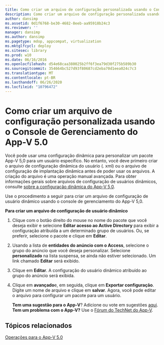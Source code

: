 ```yaml
---
title: Como criar um arquivo de configuração personalizada usando o Console de Gerenciamento do App-V 5.0
description: Como criar um arquivo de configuração personalizada usando o Console de Gerenciamento do App-V 5.0
author: dansimp
ms.assetid: 0d1f6768-be30-4682-8eeb-aa95918b24c3
ms.reviewer: ''
manager: dansimp
ms.author: dansimp
ms.pagetype: mdop, appcompat, virtualization
ms.mktglfcycl: deploy
ms.sitesec: library
ms.prod: w10
ms.date: 06/16/2016
ms.openlocfilehash: d54e68caa380025b2ff6f3ea79d30f275b589b30
ms.sourcegitcommit: 354664bc527d93f80687cd2eba70d1eea024c7c3
ms.translationtype: MT
ms.contentlocale: pt-BR
ms.lasthandoff: 06/26/2020
ms.locfileid: "10796472"
---
```

# Como criar um arquivo de configuração personalizada usando o Console de Gerenciamento do App-V 5.0


Você pode usar uma configuração dinâmica para personalizar um pacote App-V 5,0 para um usuário específico. No entanto, você deve primeiro criar o arquivo de configuração dinâmica do usuário (. xml) ou o arquivo de configuração de implantação dinâmica antes de poder usar os arquivos. A criação do arquivo é uma operação manual avançada. Para obter informações gerais sobre arquivos de configuração de usuários dinâmicos, consulte [sobre a configuração dinâmica do App-V 5,0](about-app-v-50-dynamic-configuration.md).

Use o procedimento a seguir para criar um arquivo de configuração de usuário dinâmico usando o console de gerenciamento do App-V 5,0.

**Para criar um arquivo de configuração de usuário dinâmico**

1.  Clique com o botão direito do mouse no nome do pacote que você deseja exibir e selecione **Editar acesso ao Active Directory** para exibir a configuração atribuída a um determinado grupo de usuários. Ou, se preferir, selecione o pacote e clique em **Editar**.

2.  Usando a lista de **entidades do anúncio com o Access**, selecione o grupo do anúncio que você deseja personalizar. Selecione **personalizado** na lista suspensa, se ainda não estiver selecionado. Um link chamado **Editar** será exibido.

3.  Clique em **Editar**. A configuração do usuário dinâmico atribuído ao grupo do anúncio será exibida.

4.  Clique em **avançado**e, em seguida, clique em **Exportar configuração**. Digite um nome de arquivo e clique em **salvar**. Agora, você pode editar o arquivo para configurar um pacote para um usuário.

    **Tem uma sugestão para o App-V**? Adicione ou vote em sugestões [aqui](http://appv.uservoice.com/forums/280448-microsoft-application-virtualization). **Tem um problema com o App-V?** Use o [Fórum do TechNet do App-V](https://social.technet.microsoft.com/Forums/home?forum=mdopappv).

## Tópicos relacionados


[Operações para o App-V 5.0](operations-for-app-v-50.md)

 

 





